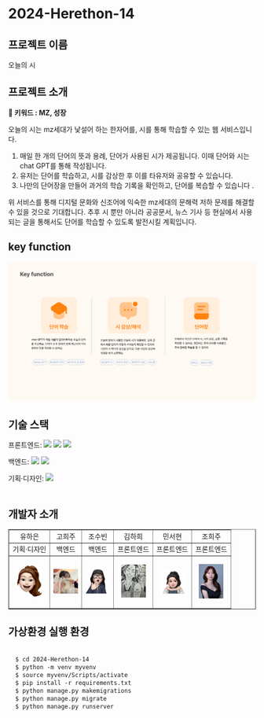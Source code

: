 # 2024-Herethon-14

## 프로젝트 이름

오늘의 시

## 프로젝트 소개

**📌 키워드 : MZ, 성장**

오늘의 시는 mz세대가 낯설어 하는 한자어를, 시를 통해 학습할 수 있는 웹 서비스입니다.

1. 매일 한 개의 단어의 뜻과 용례, 단어가 사용된 시가 제공됩니다. 이때 단어와 시는 chat GPT를 통해 작성됩니다.
2. 유저는 단어를 학습하고, 시를 감상한 후 이를 타유저와 공유할 수 있습니다.
3. 나만의 단어장을 만들어 과거의 학습 기록을 확인하고, 단어를 복습할 수 있습니다 .

위 서비스를 통해 디지털 문화와 신조어에 익숙한 mz세대의 문해력 저하 문제를 해결할 수 있을 것으로 기대합니다. 추후 시 뿐만 아니라 공공문서, 뉴스 기사 등 현실에서 사용되는 글을 통해서도 단어를 학습할 수 있도록 발전시킬 계획입니다.

## key function

<img src="./static/img/keyfunction.svg">

## 기술 스택

<span>프론트엔드: </span> <img src="https://img.shields.io/badge/html-E34F26?style=for-the-badge&logo=html5&logoColor=white"> <img src="https://img.shields.io/badge/css-1572B6?style=for-the-badge&logo=css3&logoColor=white"> <img src="https://img.shields.io/badge/javascript-F7DF1E?style=for-the-badge&logo=javascript&logoColor=black">

<span>백엔드: </span><img src="https://img.shields.io/badge/python-3776AB?style=for-the-badge&logo=python&logoColor=white"> <img src="https://img.shields.io/badge/django-092E20?style=for-the-badge&logo=Django&logoColor=white">

<span>기획·디자인: </span> <img src="https://img.shields.io/badge/figma-F24E1E?style=for-the-badge&logo=figma&logoColor=white">
</br></br>

## 개발자 소개

  <table border="" cellspacing="0" cellpadding="0" width="100%">
  <tr width="100%">
  <td align="center">유하은</a></td>
  <td align="center">고희주</a></td>
  <td align="center">조수빈</a></td>
  <td align="center">김하희</a></td>
  <td align="center">민서현</a></td>    
  <td align="center">조희주</a></td>  
  </tr>

  <tr width="100%">
  <td  align="center">기획·디자인</td>
  <td  align="center">백엔드</td>
  <td  align="center">백엔드</td>
  <td  align="center">프론트엔드</td>
  <td  align="center">프론트엔드</td>
  <td  align="center">프론트엔드</td>
  </tr>

  <tr width="100%">
  <td  align="center"> <p>
      <img src="./static/img/haeun.png" width="50px",height="50px"/></p></td>
  <td  align="center"> <p>
      <img src="./static/img/chosubin.jpg" width="50px",height="50px"/></p></td>
  <td  align="center"> <p>
      <img src="./static/img/goheeju.jpg" width="50px",height="50px"/></p></td>
  <td  align="center"> <p>
      <img src="./static/img/hahee.jpg" width="50px",height="50px"/></p></td>
  <td  align="center"> <p>
      <img src="./static/img/seohyeon.jpg" width="50px",height="50px"/></p></td>
  <td  align="center">  <p>
      <img src="./static/img/choheeju.jpg" width="50px",height="50px"/></p></td>
  </tr>
  </table>

## 가상환경 실행 환경

```

  $ cd 2024-Herethon-14
  $ python -m venv myvenv
  $ source myvenv/Scripts/activate
  $ pip install -r requirements.txt
  $ python manage.py makemigrations
  $ python manage.py migrate
  $ python manage.py runserver

```
